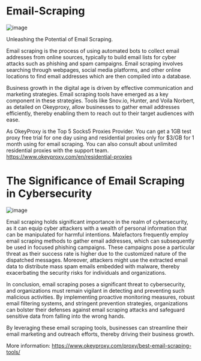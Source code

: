 # Email-Scraping

![image](https://github.com/OkeyProxyCom/Email-Scraping/assets/150340973/45102a44-7152-4f20-bec7-c62fad8f44a1)

Unleashing the Potential of Email Scraping.

Email scraping is the process of using automated bots to collect email addresses from online sources, typically to build email lists for cyber attacks such as phishing and spam campaigns. Email scraping involves searching through webpages, social media platforms, and other online locations to find email addresses which are then compiled into a database.

Business growth in the digital age is driven by effective communication and marketing strategies. Email scraping tools have emerged as a key component in these strategies. Tools like Snov.io, Hunter, and Voila Norbert, as detailed on Okeyproxy, allow businesses to gather email addresses efficiently, thereby enabling them to reach out to their target audiences with ease.

As OkeyProxy is the Top 5 Socks5 Proxies Provider. You can get a 1GB test proxy free trial for one day using and residential proxies only for $3/GB for 1 month using for email scraping. You can also consult about unlimited residential proxies with the support team. 
https://www.okeyproxy.com/en/residential-proxies

# The Significance of Email Scraping in Cybersecurity

![image](https://github.com/OkeyProxyCom/Email-Scraping/assets/150340973/b9fecbce-3d46-43c5-be0f-766fca80d6fb)

Email scraping holds significant importance in the realm of cybersecurity, as it can equip cyber attackers with a wealth of personal information that can be manipulated for harmful intentions. Malefactors frequently employ email scraping methods to gather email addresses, which can subsequently be used in focused phishing campaigns. These campaigns pose a particular threat as their success rate is higher due to the customized nature of the dispatched messages. Moreover, attackers might use the extracted email data to distribute mass spam emails embedded with malware, thereby exacerbating the security risks for individuals and organizations.

In conclusion, email scraping poses a significant threat to cybersecurity, and organizations must remain vigilant in detecting and preventing such malicious activities. By implementing proactive monitoring measures, robust email filtering systems, and stringent prevention strategies, organizations can bolster their defenses against email scraping attacks and safeguard sensitive data from falling into the wrong hands.

By leveraging these email scraping tools, businesses can streamline their email marketing and outreach efforts, thereby driving their business growth.

More information: https://www.okeyproxy.com/proxy/best-email-scraping-tools/
